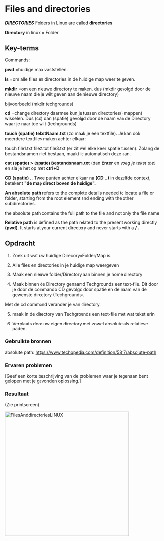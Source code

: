 # Files and directories
***DIRECTORIES*** Folders in Linux are called **directories**

**Directory** in linux = Folder

## Key-terms

Commands:

**pwd** =huidige map vaststellen.

**ls** =om alle files en directories in de huidige map weer te geven.

**mkdir** =om een nieuwe directory te maken. dus (mkdir gevolgd door de nieuwe naam die je wilt geven aan de nieuwe directory)

bijvoorbeeld (mkdir techgrounds)

**cd** =change directory daarmee kun je tussen directories(=mappen) wisselen. Dus (cd) dan (spatie) gevolgd door de naam van de Directory waar je naar toe wilt (techgrounds)

**touch (spatie) tekstNaam.txt** (zo maak je een textfile). Je kan ook meerdere textfiles maken achter elkaar:

touch file1.txt file2.txt file3.txt  (er zit wel elke keer spatie tussen). Zolang de bestandsnamen niet bestaan, maakt ie automatisch deze aan.

**cat (spatie) > (spatie) Bestandsnaam.txt** (dan **Enter** en *voeg je tekst toe*) en sla je het op met **ctrl+D**

**CD (spatie) ..** Twee punten achter elkaar na **(CD ..)** in dezelfde context, betekent **"de map direct boven de huidige".**


**An absolute path** refers to the complete details needed to locate a file or folder, starting from the root element and ending with the other subdirectories. 

the absolute path contains the full path to the file and not only the file name

**Relative path** is defined as the path related to the present working directly **(pwd)**. It starts at your current directory and never starts with a **/ .**

## Opdracht
1. Zoek uit wat uw huidige Direcory=Folder/Map is.

2. Alle files en directories in je huidige map weergeven

3. Maak een nieuwe folder/Directory aan binnen je home directory

4. Maak binnen de Directory genaamd Techgrounds een text-file. Dit door je door de commando CD gevolgd door spatie en de naam van de gewenste directory (Techgrounds).

Met de cd command verander je van directory.

5. maak in de directory van Techgrounds een text-file met wat tekst erin


6. Verplaats door uw eigen directory met zowel absolute als relatieve paden.


### Gebruikte bronnen
absolute path: https://www.techopedia.com/definition/5817/absolute-path


### Ervaren problemen
[Geef een korte beschrijving van de problemen waar je tegenaan bent gelopen met je gevonden oplossing.]

### Resultaat
(Zie printscreen)

<img width="401" alt="FilesAnddirectoriesLINUX" src="https://user-images.githubusercontent.com/95620804/145238726-690f9202-19f2-4c59-9b0d-ca6086056e7e.png">
